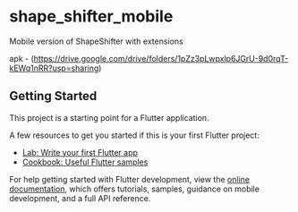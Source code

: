 # shape_shifter_mobile

Mobile version of ShapeShifter with extensions

apk - (https://drive.google.com/drive/folders/1pZz3pLwpxlp6JGrU-9d0rqT-kEWq1nRR?usp=sharing)

## Getting Started

This project is a starting point for a Flutter application.

A few resources to get you started if this is your first Flutter project:

- [Lab: Write your first Flutter app](https://docs.flutter.dev/get-started/codelab)
- [Cookbook: Useful Flutter samples](https://docs.flutter.dev/cookbook)

For help getting started with Flutter development, view the
[online documentation](https://docs.flutter.dev/), which offers tutorials,
samples, guidance on mobile development, and a full API reference.
